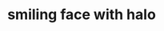 ---
layout: smileys&emotion
title: smiling face with halo
emoji: smiling_face_with_halo
permalink: 😇.html
image: assets/img/3moji/smiling_face_with_halo.png
---
